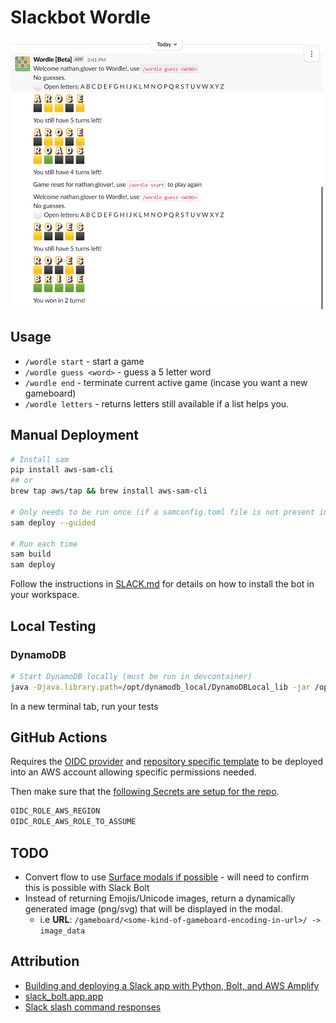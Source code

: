 # Slackbot Wordle

![Slackbot Example](img/sample.png)

## Usage

* `/wordle start` - start a game
* `/wordle guess <word>` - guess a 5 letter word
* `/wordle end` - terminate current active game (incase you want a new gameboard)
* `/wordle letters` - returns letters still available if a list helps you.

## Manual Deployment

```bash
# Install sam
pip install aws-sam-cli
## or
brew tap aws/tap && brew install aws-sam-cli

# Only needs to be run once (if a samconfig.toml file is not present in samconfig.toml)
sam deploy --guided

# Run each time
sam build
sam deploy
```

Follow the instructions in [SLACK.md](./SLACK.md) for details on how to install the bot in your workspace.

## Local Testing

### DynamoDB

```bash
# Start DynamoDB locally (must be run in devcontainer)
java -Djava.library.path=/opt/dynamodb_local/DynamoDBLocal_lib -jar /opt/dynamodb_local/DynamoDBLocal.jar -sharedDb
```

In a new terminal tab, run your tests

## GitHub Actions

Requires the [OIDC provider](.github/cfn/oidc-provider.yml) and [repository specific template](.github/cfn/oidc.yml) to be deployed into an AWS account allowing specific permissions needed.

Then make sure that the [following Secrets are setup for the repo](https://github.com/t04glovern/slackbot-wordle/settings/secrets/actions).

```bash
OIDC_ROLE_AWS_REGION
OIDC_ROLE_AWS_ROLE_TO_ASSUME
```

## TODO

* Convert flow to use [Surface modals if possible](https://api.slack.com/surfaces/modals/using) - will need to confirm this is possible with Slack Bolt
* Instead of returning Emojis/Unicode images, return a dynamically generated image (png/svg) that will be displayed in the modal.
  * i.e **URL**: `/gameboard/<some-kind-of-gameboard-encoding-in-url>/ -> image_data`

## Attribution

* [Building and deploying a Slack app with Python, Bolt, and AWS Amplify](https://www.xiegerts.com/post/slack-app-bolt-python-amplify/)
* [slack_bolt.app.app](https://slack.dev/bolt-python/api-docs/slack_bolt/app/app.html#slack_bolt.app.app.App)
* [Slack slash command responses](https://api.slack.com/interactivity/slash-commands#app_command_handling)
